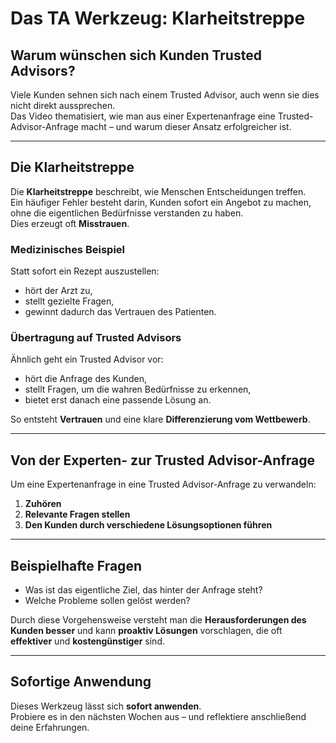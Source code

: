# Das TA Werkzeug: Klarheitstreppe

## Warum wünschen sich Kunden Trusted Advisors?
Viele Kunden sehnen sich nach einem Trusted Advisor, auch wenn sie dies nicht direkt aussprechen.  
Das Video thematisiert, wie man aus einer Expertenanfrage eine Trusted-Advisor-Anfrage macht – und warum dieser Ansatz erfolgreicher ist.

---

## Die Klarheitstreppe
Die **Klarheitstreppe** beschreibt, wie Menschen Entscheidungen treffen.  
Ein häufiger Fehler besteht darin, Kunden sofort ein Angebot zu machen, ohne die eigentlichen Bedürfnisse verstanden zu haben.  
Dies erzeugt oft **Misstrauen**.

### Medizinisches Beispiel
Statt sofort ein Rezept auszustellen:
- hört der Arzt zu,  
- stellt gezielte Fragen,  
- gewinnt dadurch das Vertrauen des Patienten.  

### Übertragung auf Trusted Advisors
Ähnlich geht ein Trusted Advisor vor:
- hört die Anfrage des Kunden,  
- stellt Fragen, um die wahren Bedürfnisse zu erkennen,  
- bietet erst danach eine passende Lösung an.  

So entsteht **Vertrauen** und eine klare **Differenzierung vom Wettbewerb**.

---

## Von der Experten- zur Trusted Advisor-Anfrage
Um eine Expertenanfrage in eine Trusted Advisor-Anfrage zu verwandeln:
1. **Zuhören**  
2. **Relevante Fragen stellen**  
3. **Den Kunden durch verschiedene Lösungsoptionen führen**

---

## Beispielhafte Fragen
- Was ist das eigentliche Ziel, das hinter der Anfrage steht?  
- Welche Probleme sollen gelöst werden?  

Durch diese Vorgehensweise versteht man die **Herausforderungen des Kunden besser** und kann **proaktiv Lösungen** vorschlagen, die oft **effektiver** und **kostengünstiger** sind.

---

## Sofortige Anwendung
Dieses Werkzeug lässt sich **sofort anwenden**.  
Probiere es in den nächsten Wochen aus – und reflektiere anschließend deine Erfahrungen.
